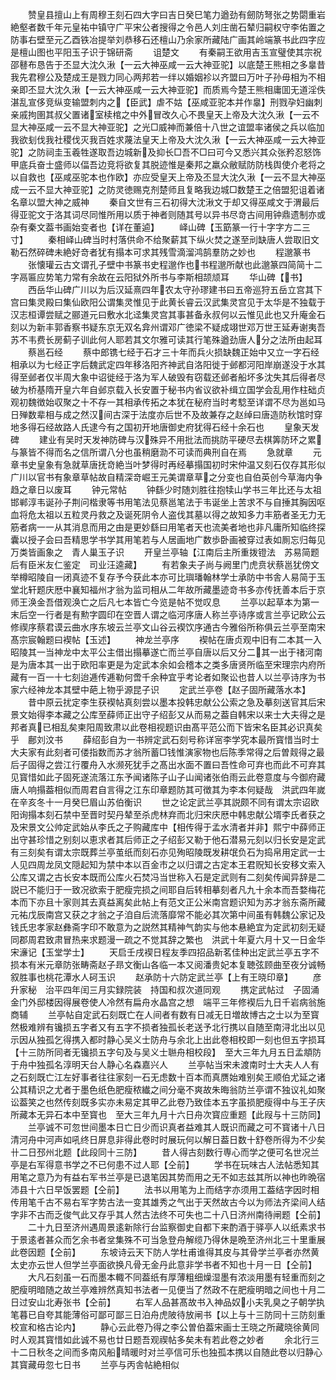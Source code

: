 <!-- { "loadSidebar": true } -->
　　赞皇县擅山上有周穆王刻石四大字曰吉日癸巳笔力遒劲有劒防弩张之势閟重岩絶壑者数千年元皇祐中镇守广平宋公者搜得之令邑人刘庄凿石辇归嗣权守李佑置之防事右壁至元乙酉铁冶提举刘恭移石还檀山乃余家所藏陆广画其岭端篆书此四字应是檀山图也平阳玉子识于锦研斋
　　诅楚文
　　有秦嗣王欲用吉玉宣璧使其宗祝邵鼛布恳告于丕显大沈久湫【一云大神巫咸一云大神亚驼】以底楚王熊相之多辠昔我先君穆公及楚成王是戮力同心两邦若一绊以婚姻袗以齐盟曰万叶子孙毋相为不相亲即丕显大沈久湫【一云大神巫咸一云大神亚驼】而质焉今楚王熊相庸囬无道淫佚湛乱宣侈竞纵变输盟刺内之【臣武】虐不姑【巫咸亚驼本并作辠】刑戮孕妇幽刺亲戚拘圉其叔父置诸室椟棺之中外冒改久心不畏皇天上帝及大沈久湫【一云不显大神巫咸一云不显大神亚驼】之光□威神而兼倍十八世之谊盟率诸侯之兵以临加我欲刬伐我社稷伐灭我百姓求蔑法皇天上帝及大沈久湫【一云大神巫咸一云大神亚驼】之防祠圭玉羲牲遂取吾边城新及抑长□吾不□曰可今又悉兴其众张矜忍怒饰甲底兵奋士盛师以偪吾边竞将欲复其脱迹惟是秦邦之羸众敝赋防防栈舆使介老将之以自救也【巫咸巫驼本也作欧】亦应受皇天上帝及丕显大沈久湫【一云不显大神巫成一云不显大神亚驼】之防灵徳赐克剂楚师且复略我边城□数楚王之倍盟犯诅着诸名章以盟大神之威神
　　秦自文世有三石初得大沈湫文于却又得巫咸文于渭最后得亚驼文于洛其词尽同惟所用以质于神者则随其号以异书尽竒古间用钟鼎遗制亦或杂有秦文葢书画始变者也【详在董逌】
　　峄山碑【玉筯篆一行十字字方二三寸】
　　秦相峄山碑当时村落供命不给聚薪其下纵火焚之遂至刓缺唐人尝取旧文勒石然碎碑未絶好竒者犹有搨本可求其残雪滴溜鸿鹄羣防之妙也
　　程邈篆书
　　张懐瓘云古文谓孔子壁中书篆书史程邈作也书程邈所献也此邈篆四简简十二字鬲匾应势笔力常有余故在云阳狱外所书与李斯相颉颃耳
　　华山碑【书】
　　西岳华山碑广川以为后汉延熹四年农太守孙璆建书曰五帝巡狩五岳立宫其下宫曰集灵殿曰集仙欧阳公谓集灵惟见于此黄长睿云汉武集灵宫见于太华是不独载于汉志桓谭尝赋之郦道元曰敷水北迳集灵宫其事甚备永叔何以云惟见此也又升庵金石刻以为新丰郭香察书疑东京无双名弇州谓邓广徳梁不疑成翊世邓万世王延寿谢夷吾苏不韦费长房蓟子训此何人耶若其文尔雅可读其行笔殊遒劲唐人分之法所由起耳
　　蔡邕石经
　　蔡中郎镌七经于石才三十年而兵火损缺魏正始中又立一字石经相承以为七经正字后魏武定四年移洛阳齐神武自洛阳徙于邺都河阳岸崩遂没于水其得至邺者仅半周大象中诏徙经于洛为军人破毁有窃载还邺者船坏多沈失其后得者尽破为桥基隋开皇六年自邺京载入长安置于秘书内省议欲补缉立国学会乱用作柱础贞观初魏徴始収聚之十不存一其相承传拓之本犹在秘府当时考騐至详谓不尽为邕如马日殚数辈相与成之然汉间古深于法度亦后世不及故兼存之赵绰曰唐造防秋馆时穿地多得石经故路人氏逮今有之国初开地唐御史府犹得石经十余石也
　　皇象天发碑
　　建业有吴时天发神防碑与汉殊异不用批法而挑防平硬尽去棋筭防环之累与篆皆不得而名之信所谓八分也虽稍磨泐不可读而典刑自在焉
　　急就章
　　元章书史皇象有急就草唐抚竒絶当叶梦得时再经摹搨国初时宋仲温又刻石仅存其形似广川以官书有象章草帖故自精深竒崛王元美谓章草之分变也自伯英创今草海内争趋之章日以废耳
　　钟元常帖
　　钟繇少时随刘胜往抱犊山学书三年比还与太祖邯郸淳韦诞孙子荆问楷隶等书用笔法见蔡邕笔法于韦诞坐上苦求不与自捶其胸因呕血将危太祖以五粒灵丹救之及诞死阴令人盗伐其墓以得之故知多力丰筋者圣无力无筋者病一一从其消息而用之由是更妙繇曰用笔者天也流美者地也非凡庸所知临终探囊以授子会曰吾精思学书学其用笔若与人居画地广数歩卧画被穿过表如厠忘归每见万类皆画象之　青人巢玉子识
　　开皇兰亭轴【江南后主所重拨镫法　苏易简题后有臣米友仁鉴定　司业汪逵藏】
　　有若象夫子尚与阙里门虎贲状蔡邕犹傍文举樽昭陵自一闭真迹不复存予今获此本亦可比璵璠翰林学士承防中书舎人易简于玉堂北轩题庆厯中襄知福州才翁为监司相从二年故所藏墨迹竒书多亦传抚善本后于京师王涣金吾借观涣亡之后凡七本皆亡今览是帖不觉叹息
　　兰亭以起草本为第一末后空一行者是有勲字圆印在空晋人谓之临河序唐人称兰亭诗序或言兰亭记欧公云修禊序蔡君谟云曲水序东坡云兰亭文山谷云褉饮序通古今雅俗所称俱云兰亭至南宋髙宗宸翰题曰褉帖【玉述】
　　神龙兰亭序
　　褉帖在唐贞观中旧有二本其一入昭陵其一当神龙中太平公主借出搨摹遂亡而兰亭自唐以后又分二其一出于禇河南是为唐本其一出于欧阳率更是为定武本余如会稽本之类多唐贤所临至宋理宗内府所藏有一百一十七刻迨逓传逓勒何啻千余种宜乎考论者如聚讼也昔人以兰亭诗序为书家六经神龙本其壁中葩上物乎源昆子识
　　定武兰亭卷【赵子固所藏落水本】
　　昔中原云扰定李生获褉帖真刻尝以墨本投韩忠献公公索之急及摹刻送官其后宋景文始得李本藏之公库至薛师正出守子绍彭又从而易之葢自韩宋以来士大夫得之是邦者真已相乱矣柬阳周致肃以此卷相视题识由髙平范公而下皆宋名臣其必识真矣乎　鄜刘汶书
　　薛绍彭自为一书辨定武石刻号称详宻李学究本最所寳惜当时士大夫家有此刻者可偻指数而苏才翁所蓄□钱惟演家物也后陈季常得之后曽觌得之最后子固得之尝江行覆舟入水濒死犹手之髙出水面不置曰吾性命可弃也而此不可弃其见寳惜如此子固死遂流落江东予闻诸陈子山子山闻诸张伯雨云此卷意度与今御府藏唐人响搨葢相似而周君自言得之江东印章题防其可徴其为李本何疑哉　洪武四年嵗在辛亥冬十一月癸巳眉山苏伯衡识
　　世之论定武兰亭其説颇不同有谓太宗诏欧阳询搨本刻石禁中至晋时契丹辇至杀虎林弃而北归宋庆厯中韩忠献公壻李氏者获之及宋景文公帅定武始从李氏之子购藏库中【相传得于孟水清者并非】熙宁中薛师正出守甚珍惜之别刻以恵求者其后师正之子绍彭又勒于他石潜易元刻以归长安是定武有三刻矣有谓太宗既葬兰亭茧纸而刻石亦见殉昭陵既发耕氓负石为捣帛用定武一士人见四周龙凤文隠起知为禁中本以百金市之以归谓之古定本王君贶知长安移文索入公库又谓之古长安本既而公库火石焚冯当世称入石是定武则有二刻矣传闻异辞是二説已不能归于一致况欲索于肥瘦完损之间耶自后转相摹刻者凡九十余本而吾婺梅花本而下亦且十家则其去真益离矣此帖上有范文正公米南宫题识知为苏才翁东斋所藏元祐戊辰南宫又获之才翁之子洎自后流落靡常不能必其次第中间虽有韩魏公家记及钱氏忠孝家赵彝斋字印不敢意为之説然其精神气韵实与他本悬絶宜为定武初刻无疑同郡周君致肃冒热来求题漫一疏之不觉其辞之繁也　洪武十年夏六月十又一日金华宋濓记【玉堂学士】
　　天启壬戌褉日程友季四招品新茗佳种出定武兰亭五字不损本有米元章防张畴斋赵子昻文衡山各临一本又阅潘贵妃本复聴弦顾曲至夜分诚畅叙胜事也桃花潭水人砢玉识
　　赵承防十六防定武兰亭【上有王晓印章】
　　彦升家秘　治平四年闰三月实録院装　持国和叔次道同观
　　携定武帖过　子固涌金门外邸楼因得展卷使人冷然有扁舟水晶宫之想　端平三年修褉后九日千岩病翁施商辅
　　兰亭帖自定武石刻既亡在人间者有数有日减无日増故博古之士以为至寳然极难辨有镵损五字者又有五字不损者独孤长老送予北行携以自随至南浔北出以见示因从独孤乞得携入都时静心吴义士防舟与余北上出此卷相校即一刻也但五字损耳【十三防所同者无镵损五字句及与吴义士聮舟相校段】　至大三年九月五日孟頫防于舟中独孤名淳明天台人静心名森嘉兴人
　　兰亭帖当宋未渡南时士大夫人人有之石刻既亡江左好事者往往家刻一石无虑数十百本而真赝始难别矣王顺伯尤延之诸公其精识之尤者于墨色纸色肥瘦秾纎之间分毫不爽故朱晦翁防兰亭谓不独议礼如聚讼葢笑之也然传刻既多实亦未易定其甲乙此卷乃致佳本五字虽损肥瘦得中与王子庆所藏本无异石本中至寳也　至大三年九月十六日舟次寳应重题【此叚与十三防同】
　　兰亭诚不可忽世间墨本日亡日少而识真者益难其人既识而藏之可不寳诸十八日清河舟中河声如吼终日屏息非得此卷时时展玩何以解日葢日数十舒卷所得为不少矣卄二日邳州北题【此段同十三防】
　　昔人得古刻数行専心而学之便可名世况兰亭是右军得意书学之不已何患不过人耶【仝前】
　　学书在玩味古人法帖悉知其用笔之意乃为有益右军书兰亭是已退笔因其势而用之无不如志兹其所以神也昨晩宿沛县十六日早饭罢题【仝前】
　　法书以用笔为上而结字亦须用工葢结字因时相传用笔千古不易右军字势古法一变其雄秀之气出于天然故古今以为师法齐梁间人结字非不古而乏俊气此又存乎其人然古法终不可失也二十八日济州南待闸题【仝前】
　　二十九日至济州遇周景逺新除行台监察御史自都下来酌酒于驿亭人以纸素求书于景逺者甚众而乞余书者坌集殊不可当急登舟解缆乃得休是晩至济州北三十里重展此卷因题【仝前】
　　东坡诗云天下防人学杜甫谁得其皮与其骨学兰亭者亦然黄太史亦云世人但学兰亭面欲换凡骨无金丹此意非学书者不知也十月一日【仝前】
　　大凡石刻虽一石而墨本輙不同葢纸有厚薄粗细燥湿墨有浓淡用墨有轻重而刻之肥瘦明暗随之故兰亭难辨然真知书法者一见便当了然政不在肥瘦明暗之间也十月二日过安山北寿张书【仝前】
　　右军人品甚髙故书入神品奴小夫乳臭之子朝学执笔暮已自夸其能薄俗可鄙可鄙三日泊舟虎陂待放闸书【以上与十三防同十三防刻重校宣和格古论内】
　　静心云此卷乃得之李公曽伯葢宋画士王晓之所藏晓徐黄同时人观其寳惜如此诚不易也廿日题吾观禊帖多矣未有若此卷之妙者
　　余北行三十二日秋冬之间而多南风船晴暖时对兰亭信可乐也独孤本携以自随此卷以归静心其寳藏毋忽七日书
　　兰亭与丙舎帖絶相似
